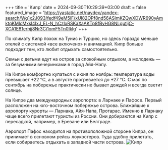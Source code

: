 +++
title = 'Кипр'
date = 2024-09-30T10:29:39+03:00
draft = false
featured_image = 'https://yastatic.net/naydex/yandex-search/Wg1x2J093/fedf49eM5iF/xUl82OPf8nd56ASImKZQwXDWR690yAmktqKMlcMxsl4IxJ_EL-N_hCzIxRSKaXaAKTp8fBvHG8NLgutijC-XCA1E81erhjj8Nr3Ci1omF5Tn0Iklg'
+++

По климату Кипр похож на Тунис и Турцию, но здесь гораздо меньше отелей с системой «все включено» и анимацией. Кипр больше подходит тем, кто любит отдыхать самостоятельно.

Семьи с детьми едут на остров за спокойным отдыхом, а молодежь — за безумными вечеринками в город Айя-Напу.

На Кипре комфортно купаться с июня по ноябрь: температура воды превышает +22 °C, а в августе прогревается до +27 °C. С мая по сентябрь на побережье практически не бывает дождей и всегда светит солнце.

На Кипре два международных аэропорта: в Ларнаке и Пафосе. Первый расположен на юго-восточном побережье острова. Ближайшие к аэропорту курорты — Ларнака, Айя-Напа, Протарас. Именно в Ларнаку чаще всего прилетают туристы из России. Они добираются на Кипр с пересадкой, например, в Ереване или Белграде.

Аэропорт Пафос находится на противоположной стороне Кипра, он принимает в основном рейсы лоукостеров. Туда удобно прилетать, если собираетесь отдыхать в западной части острова.
![Кипр](https://www.gelios-t.ru/images/kipr-turizm.jpg)